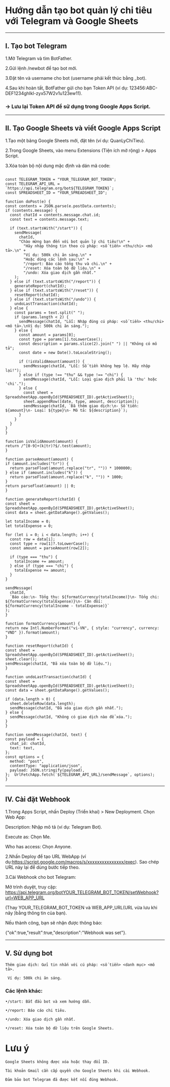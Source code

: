 # Hướng dẫn tạo bot quản lý chi tiêu với Telegram và Google Sheets

---

## I. Tạo bot Telegram
  1.Mở Telegram và tìm BotFather.
 
  2.Gửi lệnh /newbot để tạo bot mới.
 
  3.Đặt tên và username cho bot (username phải kết thúc bằng _bot).
 
  4.Sau khi hoàn tất, BotFather gửi cho bạn Token API (ví dụ: 123456:ABC-DEF1234ghIkl-zyx57W2v1u123ew11).
 
###  → Lưu lại Token API để sử dụng trong Google Apps Script.

---

## II. Tạo Google Sheets và viết Google Apps Script

  1.Tạo một bảng Google Sheets mới, đặt tên (ví dụ: QuanLyChiTieu). 
 
  2.Trong Google Sheets, vào menu Extensions (Tiện ích mở rộng) > Apps Script.
 
  3.Xóa toàn bộ nội dung mặc định và dán mã code:

  
  ```
  
  const TELEGRAM_TOKEN = "YOUR_TELEGRAM_BOT_TOKEN";
const TELEGRAM_API_URL = `https://api.telegram.org/bot${TELEGRAM_TOKEN}`;
const SPREADSHEET_ID = "YOUR_SPREADSHEET_ID";

function doPost(e) {
  const contents = JSON.parse(e.postData.contents);
  if (contents.message) {
    const chatId = contents.message.chat.id;
    const text = contents.message.text;

    if (text.startsWith("/start")) {
      sendMessage(
        chatId,
        "Chào mừng bạn đến với bot quản lý chi tiêu!\n" +
          "Hãy nhập thông tin theo cú pháp: <số tiền> <thu/chi> <mô tả>.\n" +
          "Ví dụ: 500k chi ăn sáng.\n" +
          "Hoặc dùng các lệnh sau:\n" +
          "/report: Báo cáo tổng thu và chi.\n" +
          "/reset: Xóa toàn bộ dữ liệu.\n" +
          "/undo: Xóa giao dịch gần nhất."
      );
    } else if (text.startsWith("/report")) {
      generateReport(chatId);
    } else if (text.startsWith("/reset")) {
      resetReport(chatId);
    } else if (text.startsWith("/undo")) {
      undoLastTransaction(chatId);
    } else {
      const params = text.split(" ");
      if (params.length < 2) {
        sendMessage(chatId, "Lỗi: Nhập đúng cú pháp: <số tiền> <thu/chi> <mô tả>.\nVí dụ: 500k chi ăn sáng.");
      } else {
        const amount = params[0];
        const type = params[1].toLowerCase();
        const description = params.slice(2).join(" ") || "Không có mô tả";
        const date = new Date().toLocaleString();

        if (!isValidAmount(amount)) {
          sendMessage(chatId, "Lỗi: Số tiền không hợp lệ. Hãy nhập lại!");
        } else if (type !== "thu" && type !== "chi") {
          sendMessage(chatId, "Lỗi: Loại giao dịch phải là 'thu' hoặc 'chi'.");
        } else {
          const sheet = SpreadsheetApp.openById(SPREADSHEET_ID).getActiveSheet();
          sheet.appendRow([date, type, amount, description]);
          sendMessage(chatId, `Đã thêm giao dịch:\n- Số tiền: ${amount}\n- Loại: ${type}\n- Mô tả: ${description}`);
        }
      }
    }
  }
}

function isValidAmount(amount) {
  return /^[0-9]+(k|tr)?$/.test(amount);
}

function parseAmount(amount) {
  if (amount.includes("tr")) {
    return parseFloat(amount.replace("tr", "")) * 1000000;
  } else if (amount.includes("k")) {
    return parseFloat(amount.replace("k", "")) * 1000;
  }
  return parseFloat(amount) || 0;
}

function generateReport(chatId) {
  const sheet = SpreadsheetApp.openById(SPREADSHEET_ID).getActiveSheet();
  const data = sheet.getDataRange().getValues();

  let totalIncome = 0;
  let totalExpense = 0;

  for (let i = 0; i < data.length; i++) {
    const row = data[i];
    const type = row[1]?.toLowerCase();
    const amount = parseAmount(row[2]);

    if (type === "thu") {
      totalIncome += amount;
    } else if (type === "chi") {
      totalExpense += amount;
    }
  }

  sendMessage(
    chatId,
    `Báo cáo:\n- Tổng thu: ${formatCurrency(totalIncome)}\n- Tổng chi: ${formatCurrency(totalExpense)}\n- Cân đối: ${formatCurrency(totalIncome - totalExpense)}`
  );
}

function formatCurrency(amount) {
  return new Intl.NumberFormat("vi-VN", { style: "currency", currency: "VND" }).format(amount);
}

function resetReport(chatId) {
  const sheet = SpreadsheetApp.openById(SPREADSHEET_ID).getActiveSheet();
  sheet.clear();
  sendMessage(chatId, "Đã xóa toàn bộ dữ liệu.");
}

function undoLastTransaction(chatId) {
  const sheet = SpreadsheetApp.openById(SPREADSHEET_ID).getActiveSheet();
  const data = sheet.getDataRange().getValues();

  if (data.length > 0) {
    sheet.deleteRow(data.length);
    sendMessage(chatId, "Đã xóa giao dịch gần nhất.");
  } else {
    sendMessage(chatId, "Không có giao dịch nào để xóa.");
  }
}

function sendMessage(chatId, text) {
  const payload = {
    chat_id: chatId,
    text: text,
  };
  const options = {
    method: "post",
    contentType: "application/json",
    payload: JSON.stringify(payload),
  };  UrlFetchApp.fetch(`${TELEGRAM_API_URL}/sendMessage`, options);
}
```

---

## IV. Cài đặt Webhook

1.Trong Apps Script, nhấn Deploy (Triển khai) > New Deployment.
Chọn Web App:

Description: Nhập mô tả (ví dụ: Telegram Bot).
 
Execute as: Chọn Me.
 
Who has access: Chọn Anyone.
 
2.Nhấn Deploy để tạo URL WebApp (ví dụ:https://script.google.com/macros/s/xxxxxxxxxxxxxxx/exec). Sao chép URL này lại để dùng bước tiếp theo.

 
3.Cài Webhook cho bot Telegram:
  
Mở trình duyệt, truy cập:
                https://api.telegram.org/botYOUR_TELEGRAM_BOT_TOKEN/setWebhook?url=WEB_APP_URL

(Thay YOUR_TELEGRAM_BOT_TOKEN và WEB_APP_URL(URL vừa lưu khi nãy )bằng thông tin của bạn).

  Nếu thành công, bạn sẽ nhận được thông báo:
 
{"ok":true,"result":true,"description":"Webhook was set"}.

---

## V. Sử dụng bot
	Thêm giao dịch: Gửi tin nhắn với cú pháp: <số tiền> <danh mục> <mô tả>.
 
     Ví dụ: 500k chi ăn sáng.
  ### Các lệnh khác:
	•/start: Bắt đầu bot và xem hướng dẫn.
 
	•/report: Báo cáo chi tiêu.
 
	•/undo: Xóa giao dịch gần nhất.
 
	•/reset: Xóa toàn bộ dữ liệu trên Google Sheets.


# Lưu ý
	Google Sheets không được xóa hoặc thay đổi ID.
 
	Tài khoản Gmail cần cấp quyền cho Google Sheets khi cài Webhook.
 
	Đảm bảo bot Telegram đã được kết nối đúng Webhook.

